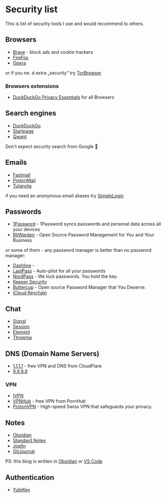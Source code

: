 # Security list
This is list of security tools I use and would recommend to others.

## Browsers
* [Brave](https://brave.com/download/)  - block ads and cookie trackers
* [FireFox](https://www.mozilla.org/cs/firefox/new/) 
* [Opera](https://www.opera.com/)

or if you ne. d extra „security” try [TorBrowser](https://www.torproject.org/download/)

### Browsers extensions
* [DuckDuckGo Privacy Essentials](https://duckduckgo.com/?q=DuckDuckGo+Privacy+Essentials) for all Browsers

## Search engines
* [DuckDuckGo](https://duckduckgo.com/)
* [Startpage](https://www.startpage.com/)
* [Qwant](https://www.qwant.com/)

Don't expect security search from Google 🫣

## Emails
* [Fastmail](https://www.fastmail.com/)
* [ProtonMail](https://proton.me/mail)
* [Tutanota](https://tutanota.com/cs/)

if you need an anonymous email aliases try [SimpleLogin](https://simplelogin.io/)

## Passwords
* [1Password](https://1password.com/) - 1Password syncs passwords and personal data across all your devices
* [BitWarden](https://bitwarden.com) - Open Source Password Management for You and Your Business

or some of them - any password manager is better than no password manager:

* [Dashline](https://www.dashlane.com/) -
* [LastPass](https://www.lastpass.com/) - Auto-pilot for all your passwords
* [NordPass](https://nordpass.com/) - We lock passwords. You hold the key.
* [Keeper Security](https://www.keepersecurity.com/)
* [Buttercup](https://buttercup.pw/) - Open source Password Manager that You Deserve.
* [iCloud Keychain](https://support.apple.com/en-us/HT204085) 

## Chat
* [Signal](https://signal.org/)
* [Session](https://getsession.org/)
* [Element](https://element.io/)
* [Threema](https://threema.ch/en)

## DNS (Domain Name Servers)
* [1.1.1.1](https://one.one.one.one/) - free VPN and DNS from CloudFlare
* [9.9.9.9](https://www.quad9.net/)

### VPN
* [IVPN](https://www.ivpn.net/)
* [VPNHub](https://www.vpnhub.com/) - free VPN from PornHub
* [ProtonVPN](https://protonvpn.com/) - High-speed Swiss VPN that safeguards your privacy.

## Notes
* [Obsidian](https://obsidian.md/)
* [Standard Notes](https://standardnotes.com/)
* [Joplin](https://joplinapp.org/)
* [GitJournal](https://gitjournal.io/)

PS: this blog is written in [Obsidian](https://obsidian.md/) or [VS Code](https://)

## Authentication
* [YubiKey](https://www.yubico.com/)